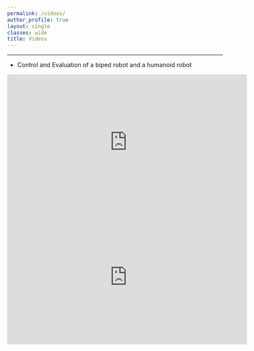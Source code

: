 ```yaml
---
permalink: /videos/
author_profile: true
layout: single
classes: wide
title: Videos
---
```

--------------------------------------------------------------
- Control and Evaluation of a biped robot and a humanoid robot
<div style="text-align: center;">
  <iframe width="560" height="315" src="https://www.youtube.com/embed/9qVQzY0fic8" frameborder="0" allowfullscreen></iframe>
</div>
<div style="text-align: center;">
  <iframe width="560" height="315" src="https://www.youtube.com/embed/GqU_If892Vw" frameborder="0" allowfullscreen></iframe>
</div>
